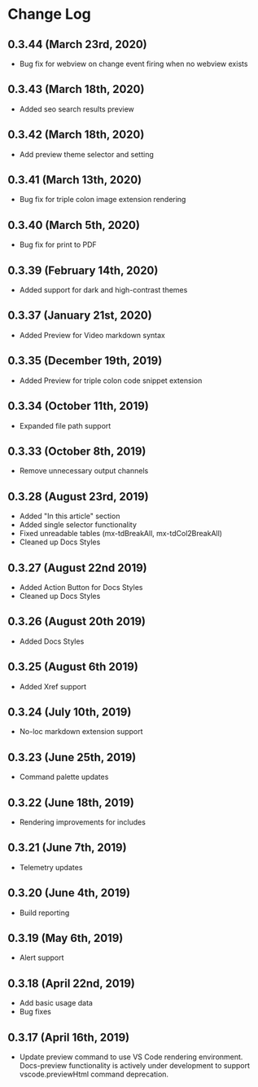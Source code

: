 # Change Log

## 0.3.44 (March 23rd, 2020)

- Bug fix for webview on change event firing when no webview exists

## 0.3.43 (March 18th, 2020)

- Added seo search results preview

## 0.3.42 (March 18th, 2020)

- Add preview theme selector and setting

## 0.3.41 (March 13th, 2020)

- Bug fix for triple colon image extension rendering

## 0.3.40 (March 5th, 2020)

- Bug fix for print to PDF

## 0.3.39 (February 14th, 2020)

- Added support for dark and high-contrast themes

## 0.3.37 (January 21st, 2020)

- Added Preview for Video markdown syntax

## 0.3.35 (December 19th, 2019)

- Added Preview for triple colon code snippet extension

## 0.3.34 (October 11th, 2019)

- Expanded file path support

## 0.3.33 (October 8th, 2019)

- Remove unnecessary output channels

## 0.3.28 (August 23rd, 2019)

- Added "In this article" section
- Added single selector functionality
- Fixed unreadable tables (mx-tdBreakAll, mx-tdCol2BreakAll)
- Cleaned up Docs Styles

## 0.3.27 (August 22nd 2019)

- Added Action Button for Docs Styles
- Cleaned up Docs Styles

## 0.3.26 (August 20th 2019)

- Added Docs Styles

## 0.3.25 (August 6th 2019)

- Added Xref support

## 0.3.24 (July 10th, 2019)

- No-loc markdown extension support

## 0.3.23 (June 25th, 2019)

- Command palette updates

## 0.3.22 (June 18th, 2019)

- Rendering improvements for includes

## 0.3.21 (June 7th, 2019)

- Telemetry updates

## 0.3.20 (June 4th, 2019)

- Build reporting

## 0.3.19 (May 6th, 2019)

- Alert support

## 0.3.18 (April 22nd, 2019)

- Add basic usage data
- Bug fixes

## 0.3.17 (April 16th, 2019)

- Update preview command to use VS Code rendering environment.  Docs-preview functionality is actively under development to support vscode.previewHtml command deprecation.
